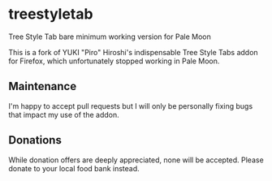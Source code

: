 # treestyletab
Tree Style Tab bare minimum working version for Pale Moon

This is a fork of YUKI "Piro" Hiroshi's indispensable Tree Style Tabs addon for Firefox, which unfortunately stopped working in Pale Moon. 

## Maintenance

I'm happy to accept pull requests but I will only be personally fixing bugs that impact my use of the addon. 

## Donations

While donation offers are deeply appreciated, none will be accepted. Please donate to your local food bank instead.